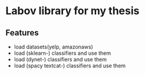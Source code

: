 # Labov library for my thesis

## Features

- load datasets(yelp, amazonaws)
- load (sklearn-) classifiers and use them
- load (dynet-) classifiers and use them
- load (spacy textcat-) classifiers and use them
